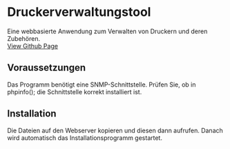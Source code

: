 # Druckerverwaltungstool
Eine webbasierte Anwendung zum Verwalten von Druckern und deren Zubehören.
<br><a href="https://hagengruber.github.io/Druckerverwaltungstool" target="_blank"> View Github Page </a>

## Voraussetzungen

Das Programm benötigt eine SNMP-Schnittstelle. Prüfen Sie, ob in phpinfo(); die Schnittstelle korrekt installiert ist.

## Installation

Die Dateien auf den Webserver kopieren und diesen dann aufrufen. Danach wird automatisch das Installationsprogramm gestartet.
